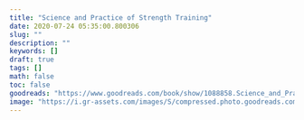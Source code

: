 ```yaml
---
title: "Science and Practice of Strength Training"
date: 2020-07-24 05:35:00.800306
slug: ""
description: ""
keywords: []
draft: true
tags: []
math: false
toc: false
goodreads: "https://www.goodreads.com/book/show/1088858.Science_and_Practice_of_Strength_Training"
image: "https://i.gr-assets.com/images/S/compressed.photo.goodreads.com/books/1403172573l/1088858._SX98_.jpg"
---
```

